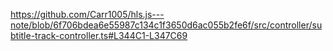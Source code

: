 https://github.com/Carr1005/hls.js---note/blob/6f706bdea6e55987c134c1f3650d6ac055b2fe6f/src/controller/subtitle-track-controller.ts#L344C1-L347C69
